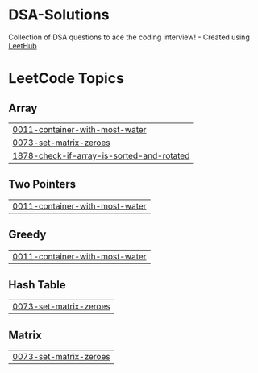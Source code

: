 # DSA-Solutions
Collection of DSA questions to ace the coding interview! - Created using [LeetHub](https://github.com/QasimWani/LeetHub)

<!---LeetCode Topics Start-->
# LeetCode Topics
## Array
|  |
| ------- |
| [0011-container-with-most-water](https://github.com/makkarVITVellore/DSA-Solutions/tree/master/0011-container-with-most-water) |
| [0073-set-matrix-zeroes](https://github.com/makkarVITVellore/DSA-Solutions/tree/master/0073-set-matrix-zeroes) |
| [1878-check-if-array-is-sorted-and-rotated](https://github.com/makkarVITVellore/DSA-Solutions/tree/master/1878-check-if-array-is-sorted-and-rotated) |
## Two Pointers
|  |
| ------- |
| [0011-container-with-most-water](https://github.com/makkarVITVellore/DSA-Solutions/tree/master/0011-container-with-most-water) |
## Greedy
|  |
| ------- |
| [0011-container-with-most-water](https://github.com/makkarVITVellore/DSA-Solutions/tree/master/0011-container-with-most-water) |
## Hash Table
|  |
| ------- |
| [0073-set-matrix-zeroes](https://github.com/makkarVITVellore/DSA-Solutions/tree/master/0073-set-matrix-zeroes) |
## Matrix
|  |
| ------- |
| [0073-set-matrix-zeroes](https://github.com/makkarVITVellore/DSA-Solutions/tree/master/0073-set-matrix-zeroes) |
<!---LeetCode Topics End-->